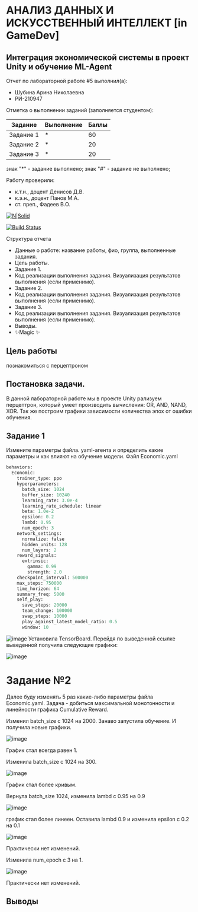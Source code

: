 # АНАЛИЗ ДАННЫХ И ИСКУССТВЕННЫЙ ИНТЕЛЛЕКТ [in GameDev]
## Интеграция экономической системы в проект Unity и обучение ML-Agent
Отчет по лабораторной работе #5 выполнил(а):
- Шубина Арина Николаевна
- РИ-210947

Отметка о выполнении заданий (заполняется студентом):

| Задание | Выполнение | Баллы |
| ------ | ------ | ------ |
| Задание 1 | * | 60 |
| Задание 2 | * | 20 |
| Задание 3 | * | 20 |

знак "*" - задание выполнено; знак "#" - задание не выполнено;

Работу проверили:
- к.т.н., доцент Денисов Д.В.
- к.э.н., доцент Панов М.А.
- ст. преп., Фадеев В.О.

[![N|Solid](https://cldup.com/dTxpPi9lDf.thumb.png)](https://nodesource.com/products/nsolid)

[![Build Status](https://travis-ci.org/joemccann/dillinger.svg?branch=master)](https://travis-ci.org/joemccann/dillinger)

Структура отчета

- Данные о работе: название работы, фио, группа, выполненные задания.
- Цель работы.
- Задание 1.
- Код реализации выполнения задания. Визуализация результатов выполнения (если применимо).
- Задание 2.
- Код реализации выполнения задания. Визуализация результатов выполнения (если применимо).
- Задание 3.
- Код реализации выполнения задания. Визуализация результатов выполнения (если применимо).
- Выводы.
- ✨Magic ✨

## Цель работы
познакомиться с перцептроном
## Постановка задачи.
В данной лабораторной работе мы в проекте Unity рализуем перцептрон, который умеет производить вычисления: OR, AND, NAND, XOR. Так же построим графики зависимости количества эпох от ошибки обучения. 


## Задание 1
Измените параметры файла. yaml-агента и определить какие параметры и 
как влияют на обучение модели.
Файл Economic.yaml
```py
behaviors:
  Economic:
    trainer_type: ppo
    hyperparameters:
      batch_size: 1024
      buffer_size: 10240
      learning_rate: 3.0e-4
      learning_rate_schedule: linear
      beta: 1.0e-2
      epsilon: 0.2
      lambd: 0.95
      num_epoch: 3      
    network_settings:
      normalize: false
      hidden_units: 128
      num_layers: 2
    reward_signals:
      extrinsic:
        gamma: 0.99
        strength: 2.0
    checkpoint_interval: 500000
    max_steps: 750000
    time_horizon: 64
    summary_freq: 5000
    self_play:
      save_steps: 20000
      team_change: 100000
      swap_steps: 10000
      play_against_latest_model_ratio: 0.5
      window: 10
```
![image](https://user-images.githubusercontent.com/114181560/205019212-65af9247-84bd-45c6-8c4f-daf0e335ce55.png)
Установилa TensorBoard. Перейдя по выведенной ссылке выведенной получила следующие графики:

![image](https://user-images.githubusercontent.com/114181560/205023662-8364ad40-2f53-45db-bb96-a00c5bff637e.png)
# Задание №2


Далее буду изменять 5 раз какие-либо параметры файла Economic.yaml. Задача - добиться максимальной монотонности и линейности графика Cumulative Reward.

Изменил batch_size с 1024 на 2000. Занаво запустила обучение. И получила новые графики.

![image](https://user-images.githubusercontent.com/114181560/205019412-0e69b4c7-4d8f-4116-8467-35314e01167e.png)

График стал всегда равен 1.

Изменила batch_size с 1024 на 300. 

![image](https://user-images.githubusercontent.com/114181560/205019494-ac9ecd7b-8716-48f0-98f0-49052aa3f051.png)

График стал более кривым.

Вернула batch_size 1024, изменила lambd с 0.95 на 0.9

![image](https://user-images.githubusercontent.com/114181560/205019532-11d4e370-ff11-4a2a-8291-6f331bcdce4e.png)

график стал более линеен.
Оставила lambd 0.9 и изменила epsilon с 0.2 на 0.1

![image](https://user-images.githubusercontent.com/114181560/205019589-58d55fd4-a64f-43f0-a670-36bb097effdd.png)

Практически нет изменений.

Изменила num_epoch с 3 на 1.

![image](https://user-images.githubusercontent.com/114181560/205019637-23b7702c-093c-4e5a-ab07-4d34a27ce4e7.png)

Практически нет изменений.




## Выводы
